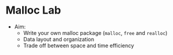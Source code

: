 # Malloc Lab
- Aim:
    - Write your own malloc package (`malloc`, `free` and `realloc`)
    - Data layout and organization
    - Trade off between space and time efficiency